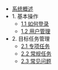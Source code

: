 * [系统概述](about.md)
* 1\. 基本操作
   * [1.1 如何登录](chapter01/1.1_login.md)
   * [1.2 用户管理](chapter01/1.2_user_center.md)
* 2\. 目标任务管理
   * [2.1 专项任务](chapter02/2.1.md)
   * [2.2 常规任务](chapter02/2.2.md)
   * [2.3 常见问题](chapter02/2.3_Q&A.md)
